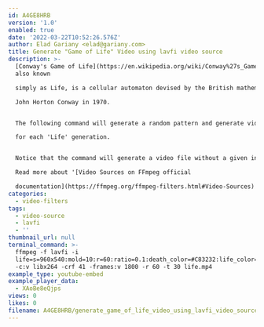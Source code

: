 ```yaml
---
id: A4GE8HRB
version: '1.0'
enabled: true
date: '2022-03-22T10:52:26.576Z'
author: Elad Gariany <elad@gariany.com>
title: Generate "Game of Life" Video using lavfi video source
description: >-
  [Conway's Game of Life](https://en.wikipedia.org/wiki/Conway%27s_Game_of_Life),
  also known

  simply as Life, is a cellular automaton devised by the British mathematician

  John Horton Conway in 1970. 


  The following command will generate a random pattern and generate video frames

  for each 'Life' generation.


  Notice that the command will generate a video file without a given input file.

  Read more about '[Video Sources on FFmpeg official

  documentation](https://ffmpeg.org/ffmpeg-filters.html#Video-Sources)'
categories:
  - video-filters
tags:
  - video-source
  - lavfi
  - ''
thumbnail_url: null
terminal_command: >-
  ffmpeg -f lavfi -i
  life=s=960x540:mold=10:r=60:ratio=0.1:death_color=#C83232:life_color=#00ff00,scale=960:540:flags=16
  -c:v libx264 -crf 41 -frames:v 1800 -r 60 -t 30 life.mp4
example_type: youtube-embed
example_player_data:
  - XAoBe8eQjps
views: 0
likes: 0
filename: A4GE8HRB/generate_game_of_life_video_using_lavfi_video_source.md
---
```

